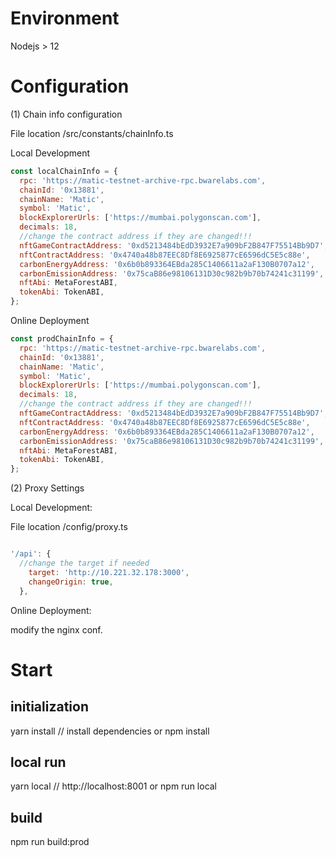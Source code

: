 # Environment
Nodejs > 12

# Configuration

(1) Chain info configuration

File location /src/constants/chainInfo.ts

Local Development
```js
const localChainInfo = {
  rpc: 'https://matic-testnet-archive-rpc.bwarelabs.com',
  chainId: '0x13881',
  chainName: 'Matic',
  symbol: 'Matic',
  blockExplorerUrls: ['https://mumbai.polygonscan.com'],
  decimals: 18,
  //change the contract address if they are changed!!!
  nftGameContractAddress: '0xd5213484bEdD3932E7a909bF2B847F75514Bb9D7',
  nftContractAddress: '0x4740a48b87EEC8Df8E6925877cE6596dC5E5c88e',
  carbonEnergyAddress: '0x6b0b893364EBda285C1406611a2aF130B0707a12',
  carbonEmissionAddress: '0x75caB86e98106131D30c982b9b70b74241c31199',
  nftAbi: MetaForestABI,
  tokenAbi: TokenABI,
};
```

Online Deployment
```js
const prodChainInfo = {
  rpc: 'https://matic-testnet-archive-rpc.bwarelabs.com',
  chainId: '0x13881',
  chainName: 'Matic',
  symbol: 'Matic',
  blockExplorerUrls: ['https://mumbai.polygonscan.com'],
  decimals: 18,
  //change the contract address if they are changed!!!
  nftGameContractAddress: '0xd5213484bEdD3932E7a909bF2B847F75514Bb9D7',
  nftContractAddress: '0x4740a48b87EEC8Df8E6925877cE6596dC5E5c88e',
  carbonEnergyAddress: '0x6b0b893364EBda285C1406611a2aF130B0707a12',
  carbonEmissionAddress: '0x75caB86e98106131D30c982b9b70b74241c31199',
  nftAbi: MetaForestABI,
  tokenAbi: TokenABI,
};
```

(2) Proxy Settings

Local Development:

File location /config/proxy.ts

```js

'/api': {
  //change the target if needed
    target: 'http://10.221.32.178:3000',
    changeOrigin: true,
  },

```

Online Deployment:

modify the nginx conf.


# Start

## initialization

yarn install // install dependencies
or
npm install

## local run

yarn local // http://localhost:8001
or
npm run local

## build

npm run build:prod


